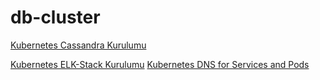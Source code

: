 # db-cluster


[Kubernetes Cassandra Kurulumu](https://deniz-turkmen.medium.com/kubernetes-cassandra-kurulumu-45fc93462f00)

[Kubernetes ELK-Stack Kurulumu](https://deniz-turkmen.medium.com/kubernetes-elk-stack-kurulumu-bedb2985b245)
[Kubernetes DNS for Services and Pods](https://medium.com/kubernetes-tutorials/kubernetes-dns-for-services-and-pods-664804211501)
